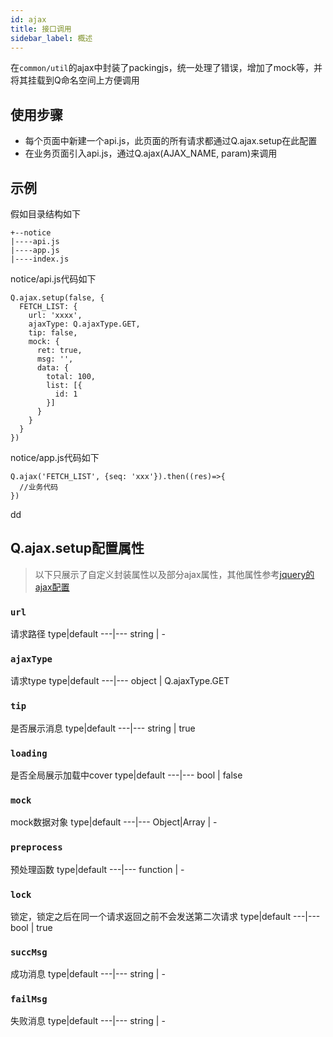 ```yaml
---
id: ajax
title: 接口调用
sidebar_label: 概述
---
```


在`common/util`的ajax中封装了packingjs，统一处理了错误，增加了mock等，并将其挂载到Q命名空间上方便调用

## 使用步骤

* 每个页面中新建一个api.js，此页面的所有请求都通过Q.ajax.setup在此配置
* 在业务页面引入api.js，通过Q.ajax(AJAX_NAME, param)来调用

## 示例

假如目录结构如下
```JS
+--notice
|----api.js
|----app.js
|----index.js
```

notice/api.js代码如下
```JS
Q.ajax.setup(false, {
  FETCH_LIST: {
    url: 'xxxx',
    ajaxType: Q.ajaxType.GET,
    tip: false,
    mock: {
      ret: true,
      msg: '',
      data: {
        total: 100,
        list: [{
          id: 1
        }]
      }
    }
  }
})
```

notice/app.js代码如下
```JS
Q.ajax('FETCH_LIST', {seq: 'xxx'}).then((res)=>{
  //业务代码
})
```
dd
## Q.ajax.setup配置属性
> 以下只展示了自定义封装属性以及部分ajax属性，其他属性参考[jquery的ajax配置](http://api.jquery.com/jquery.ajax/)
<!-- 
- [url](interface.md#url)
- [ajaxType](interface.md#ajaxtype)
- [tip](interface.md#tip)
- [loading](interface.md#loading)
- [mock](interface.md#mock)
- [preprocess](interface.md#preprocess)
- [lock](interface.md#lock)
- [succMsg](interface.md#succmsg)
- [failMsg](interface.md#failmsg) -->


### `url`
请求路径
type|default
---|---
string | -

### `ajaxType`
请求type
type|default
---|---
object | Q.ajaxType.GET


### `tip`
是否展示消息
type|default
---|---
string | true

### `loading`
是否全局展示加载中cover
type|default
---|---
bool | false

### `mock`
mock数据对象
type|default
---|---
Object|Array | -

### `preprocess`
预处理函数
 type|default
---|---
function | -

### `lock`
锁定，锁定之后在同一个请求返回之前不会发送第二次请求
 type|default
---|---
bool | true


### `succMsg`
成功消息
type|default
---|---
string | -

### `failMsg`
失败消息
type|default
---|---
string | -



